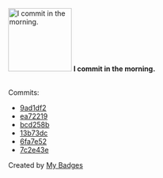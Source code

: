 <img src="https://my-badges.github.io/my-badges/morning-commits.png" alt="I commit in the morning." title="I commit in the morning." width="128">
<strong>I commit in the morning.</strong>
<br><br>

Commits:

- <a href="https://github.com/n3rada/MSSQLand/commit/9ad1df2456b319808999cb30be92c0a7d0697376">9ad1df2</a>
- <a href="https://github.com/n3rada/MSSQLand/commit/ea722197236fc20d7e79542ef90b40c058603ff8">ea72219</a>
- <a href="https://github.com/n3rada/cvss-v4-calculator/commit/bcd258b73af6302c1e6d8b68787cc7dcac607669">bcd258b</a>
- <a href="https://github.com/n3rada/cvss-v4-calculator/commit/13b73dcfd1d2dcb139dd6d0116260da8b70deb60">13b73dc</a>
- <a href="https://github.com/n3rada/cvss-v4-calculator/commit/6fa7e5268d3e013aa0c24e74caf37143779b4704">6fa7e52</a>
- <a href="https://github.com/n3rada/SQLRecon/commit/7c2e43e6c7c87bd107c07c565fe03c9a0d1ccd5e">7c2e43e</a>


Created by <a href="https://github.com/my-badges/my-badges">My Badges</a>